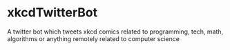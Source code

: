 # xkcdTwitterBot
A twitter bot which tweets xkcd comics related to programming, tech, math, algorithms or anything remotely related to computer science
